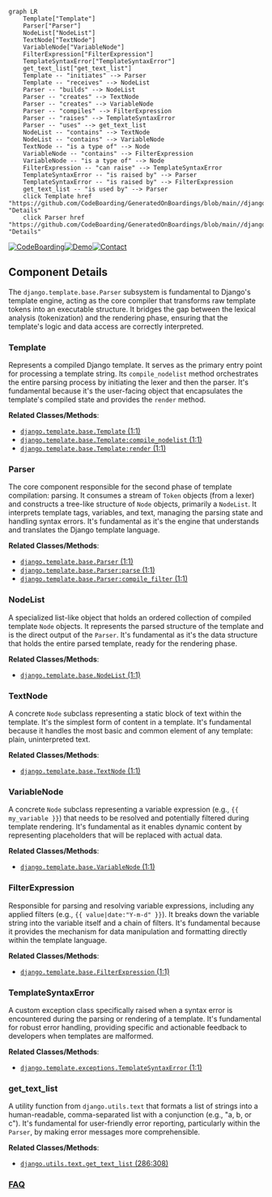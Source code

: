 ```mermaid
graph LR
    Template["Template"]
    Parser["Parser"]
    NodeList["NodeList"]
    TextNode["TextNode"]
    VariableNode["VariableNode"]
    FilterExpression["FilterExpression"]
    TemplateSyntaxError["TemplateSyntaxError"]
    get_text_list["get_text_list"]
    Template -- "initiates" --> Parser
    Template -- "receives" --> NodeList
    Parser -- "builds" --> NodeList
    Parser -- "creates" --> TextNode
    Parser -- "creates" --> VariableNode
    Parser -- "compiles" --> FilterExpression
    Parser -- "raises" --> TemplateSyntaxError
    Parser -- "uses" --> get_text_list
    NodeList -- "contains" --> TextNode
    NodeList -- "contains" --> VariableNode
    TextNode -- "is a type of" --> Node
    VariableNode -- "contains" --> FilterExpression
    VariableNode -- "is a type of" --> Node
    FilterExpression -- "can raise" --> TemplateSyntaxError
    TemplateSyntaxError -- "is raised by" --> Parser
    TemplateSyntaxError -- "is raised by" --> FilterExpression
    get_text_list -- "is used by" --> Parser
    click Template href "https://github.com/CodeBoarding/GeneratedOnBoardings/blob/main//django/Template.md" "Details"
    click Parser href "https://github.com/CodeBoarding/GeneratedOnBoardings/blob/main//django/Parser.md" "Details"
```
[![CodeBoarding](https://img.shields.io/badge/Generated%20by-CodeBoarding-9cf?style=flat-square)](https://github.com/CodeBoarding/GeneratedOnBoardings)[![Demo](https://img.shields.io/badge/Try%20our-Demo-blue?style=flat-square)](https://www.codeboarding.org/demo)[![Contact](https://img.shields.io/badge/Contact%20us%20-%20contact@codeboarding.org-lightgrey?style=flat-square)](mailto:contact@codeboarding.org)

## Component Details

The `django.template.base.Parser` subsystem is fundamental to Django's template engine, acting as the core compiler that transforms raw template tokens into an executable structure. It bridges the gap between the lexical analysis (tokenization) and the rendering phase, ensuring that the template's logic and data access are correctly interpreted. 

### Template
Represents a compiled Django template. It serves as the primary entry point for processing a template string. Its `compile_nodelist` method orchestrates the entire parsing process by initiating the lexer and then the parser. It's fundamental because it's the user-facing object that encapsulates the template's compiled state and provides the `render` method.


**Related Classes/Methods**:

- <a href="https://github.com/django/django/blob/master/django/template/base.py#L1-L1" target="_blank" rel="noopener noreferrer">`django.template.base.Template` (1:1)</a>
- <a href="https://github.com/django/django/blob/master/django/template/base.py#L1-L1" target="_blank" rel="noopener noreferrer">`django.template.base.Template:compile_nodelist` (1:1)</a>
- <a href="https://github.com/django/django/blob/master/django/template/base.py#L1-L1" target="_blank" rel="noopener noreferrer">`django.template.base.Template:render` (1:1)</a>


### Parser
The core component responsible for the second phase of template compilation: parsing. It consumes a stream of `Token` objects (from a lexer) and constructs a tree-like structure of `Node` objects, primarily a `NodeList`. It interprets template tags, variables, and text, managing the parsing state and handling syntax errors. It's fundamental as it's the engine that understands and translates the Django template language.


**Related Classes/Methods**:

- <a href="https://github.com/django/django/blob/master/django/template/base.py#L1-L1" target="_blank" rel="noopener noreferrer">`django.template.base.Parser` (1:1)</a>
- <a href="https://github.com/django/django/blob/master/django/template/base.py#L1-L1" target="_blank" rel="noopener noreferrer">`django.template.base.Parser:parse` (1:1)</a>
- <a href="https://github.com/django/django/blob/master/django/template/base.py#L1-L1" target="_blank" rel="noopener noreferrer">`django.template.base.Parser:compile_filter` (1:1)</a>


### NodeList
A specialized list-like object that holds an ordered collection of compiled template `Node` objects. It represents the parsed structure of the template and is the direct output of the `Parser`. It's fundamental as it's the data structure that holds the entire parsed template, ready for the rendering phase.


**Related Classes/Methods**:

- <a href="https://github.com/django/django/blob/master/django/template/base.py#L1-L1" target="_blank" rel="noopener noreferrer">`django.template.base.NodeList` (1:1)</a>


### TextNode
A concrete `Node` subclass representing a static block of text within the template. It's the simplest form of content in a template. It's fundamental because it handles the most basic and common element of any template: plain, uninterpreted text.


**Related Classes/Methods**:

- <a href="https://github.com/django/django/blob/master/django/template/base.py#L1-L1" target="_blank" rel="noopener noreferrer">`django.template.base.TextNode` (1:1)</a>


### VariableNode
A concrete `Node` subclass representing a variable expression (e.g., `{{ my_variable }}`) that needs to be resolved and potentially filtered during template rendering. It's fundamental as it enables dynamic content by representing placeholders that will be replaced with actual data.


**Related Classes/Methods**:

- <a href="https://github.com/django/django/blob/master/django/template/base.py#L1-L1" target="_blank" rel="noopener noreferrer">`django.template.base.VariableNode` (1:1)</a>


### FilterExpression
Responsible for parsing and resolving variable expressions, including any applied filters (e.g., `{{ value|date:"Y-m-d" }}`). It breaks down the variable string into the variable itself and a chain of filters. It's fundamental because it provides the mechanism for data manipulation and formatting directly within the template language.


**Related Classes/Methods**:

- <a href="https://github.com/django/django/blob/master/django/template/base.py#L1-L1" target="_blank" rel="noopener noreferrer">`django.template.base.FilterExpression` (1:1)</a>


### TemplateSyntaxError
A custom exception class specifically raised when a syntax error is encountered during the parsing or rendering of a template. It's fundamental for robust error handling, providing specific and actionable feedback to developers when templates are malformed.


**Related Classes/Methods**:

- <a href="https://github.com/django/django/blob/master/django/template/exceptions.py#L1-L1" target="_blank" rel="noopener noreferrer">`django.template.exceptions.TemplateSyntaxError` (1:1)</a>


### get_text_list
A utility function from `django.utils.text` that formats a list of strings into a human-readable, comma-separated list with a conjunction (e.g., "a, b, or c"). It's fundamental for user-friendly error reporting, particularly within the `Parser`, by making error messages more comprehensible.


**Related Classes/Methods**:

- <a href="https://github.com/django/django/blob/master/django/utils/text.py#L286-L308" target="_blank" rel="noopener noreferrer">`django.utils.text.get_text_list` (286:308)</a>




### [FAQ](https://github.com/CodeBoarding/GeneratedOnBoardings/tree/main?tab=readme-ov-file#faq)